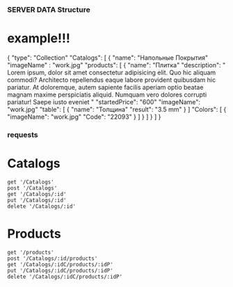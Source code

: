 ### SERVER DATA Structure
# example!!!
{
    "type": "Collection"
    "Catalogs": [
        {
            "name": "Напольные Покрытия"
            "imageName" : "work.jpg"
            "products": [
                {
                    "name": "Плитка"
                    "description": "
                        Lorem ipsum, dolor sit amet consectetur adipisicing elit. Quo hic aliquam commodi? Architecto repellendus eaque labore provident quibusdam hic pariatur. At doloremque, autem sapiente facilis aperiam optio beatae magnam maxime perspiciatis aliquid. Numquam vero dolores corrupti pariatur! Saepe iusto eveniet
                    "
                    "startedPrice": "600"
                    "imageName": "work.jpg"
                    "table": [
                        {
                            "name": "Толщина"
                            "result": "3.5 mm"
                        }
                    ]
                    "Colors": [
                        {
                            "imageName": "work.jpg"
                            "Code": "22093"
                        }
                    ]
                }
            ]
        }
    ]
}

### requests
# Catalogs
    get '/Catalogs'
    post '/Catalogs'
    get '/Catalogs/:id'
    put '/Catalogs/:id'
    delete '/Catalogs/:id'

# Products
    get '/products'
    post '/Catalogs/:id/products'
    get '/Catalogs/:idC/products/:idP'
    put '/Catalogs/:idC/products/:idP'
    delete '/Catalogs/:idC/products/:idP'